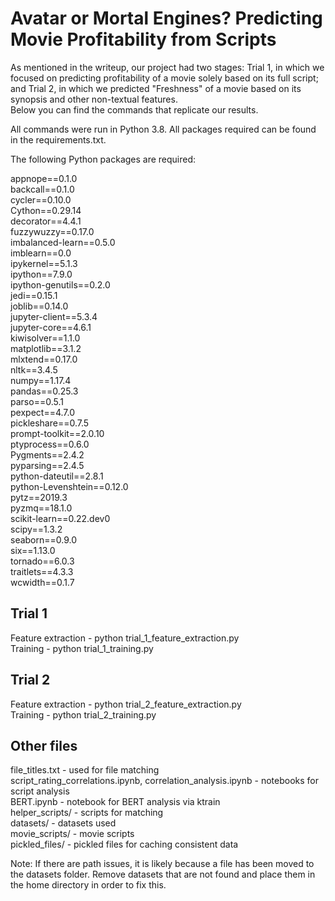 # Avatar or Mortal Engines? Predicting Movie Profitability from Scripts
As mentioned in the writeup, our project had two stages: Trial 1, in which we focused on predicting profitability of a movie solely based on its full script; and Trial 2, in which we predicted "Freshness" of a movie based on its synopsis and other non-textual features.   
Below you can find the commands that replicate our results.

All commands were run in Python 3.8. All packages required can be found in the requirements.txt.

The following Python packages are required:

appnope==0.1.0  
backcall==0.1.0  
cycler==0.10.0  
Cython==0.29.14  
decorator==4.4.1  
fuzzywuzzy==0.17.0  
imbalanced-learn==0.5.0  
imblearn==0.0  
ipykernel==5.1.3  
ipython==7.9.0   
ipython-genutils==0.2.0   
jedi==0.15.1  
joblib==0.14.0  
jupyter-client==5.3.4  
jupyter-core==4.6.1  
kiwisolver==1.1.0  
matplotlib==3.1.2  
mlxtend==0.17.0  
nltk==3.4.5  
numpy==1.17.4  
pandas==0.25.3  
parso==0.5.1  
pexpect==4.7.0  
pickleshare==0.7.5  
prompt-toolkit==2.0.10  
ptyprocess==0.6.0   
Pygments==2.4.2  
pyparsing==2.4.5  
python-dateutil==2.8.1  
python-Levenshtein==0.12.0  
pytz==2019.3  
pyzmq==18.1.0   
scikit-learn==0.22.dev0  
scipy==1.3.2  
seaborn==0.9.0  
six==1.13.0  
tornado==6.0.3  
traitlets==4.3.3  
wcwidth==0.1.7  

## Trial 1
Feature extraction - python trial_1_feature_extraction.py  
Training - python trial_1_training.py  
 
## Trial 2
Feature extraction - python trial_2_feature_extraction.py  
Training - python trial_2_training.py  

## Other files
file_titles.txt - used for file matching   
script_rating_correlations.ipynb, correlation_analysis.ipynb - notebooks for script analysis   
BERT.ipynb - notebook for BERT analysis via ktrain  
helper_scripts/ - scripts for matching   
datasets/ - datasets used  
movie_scripts/ - movie scripts    
pickled_files/ - pickled files for caching consistent data

Note: If there are path issues, it is likely because a file has been moved to the datasets folder. Remove datasets that are not found and place them in the home directory in order to fix this.
